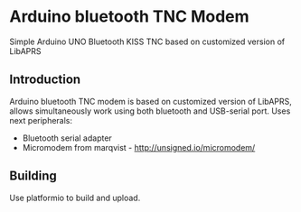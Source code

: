 Arduino bluetooth TNC Modem
===========================
Simple Arduino UNO Bluetooth KISS TNC based on customized version of LibAPRS

Introduction
------------
Arduino bluetooth TNC modem is based on customized version of LibAPRS, allows 
simultaneously work using both bluetooth and USB-serial port. Uses next
peripherals:

 * Bluetooth serial adapter
 * Micromodem from marqvist - http://unsigned.io/micromodem/

Building
------------
Use platformio to build and upload.
